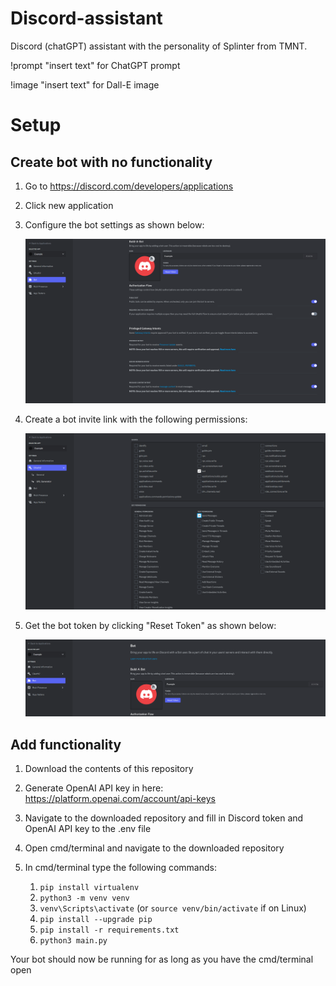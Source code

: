 # Discord-assistant
Discord (chatGPT) assistant with the personality of Splinter from TMNT.

!prompt "insert text" for ChatGPT prompt

!image "insert text" for Dall-E image


# Setup
## Create bot with no functionality
1. Go to https://discord.com/developers/applications
2. Click new application
3. Configure the bot settings as shown below:

   ![Bot settings](/images/bot_settings.PNG)
   
4. Create a bot invite link with the following permissions:

   ![Bot permissions](/images/bot_permissions.PNG)
   
5. Get the bot token by clicking "Reset Token" as shown below:

   ![Bot get token](/images/bot_get_token.PNG)

## Add functionality
1. Download the contents of this repository
2. Generate OpenAI API key in here: https://platform.openai.com/account/api-keys
3. Navigate to the downloaded repository and fill in Discord token and OpenAI API key to the .env file
4. Open cmd/terminal and navigate to the downloaded repository
5. In cmd/terminal type the following commands:

    1. `pip install virtualenv`
    2. `python3 -m venv venv`
    3. `venv\Scripts\activate` (or `source venv/bin/activate` if on Linux)
    4. `pip install --upgrade pip`
    5. `pip install -r requirements.txt`
    8. `python3 main.py`
  
Your bot should now be running for as long as you have the cmd/terminal open

